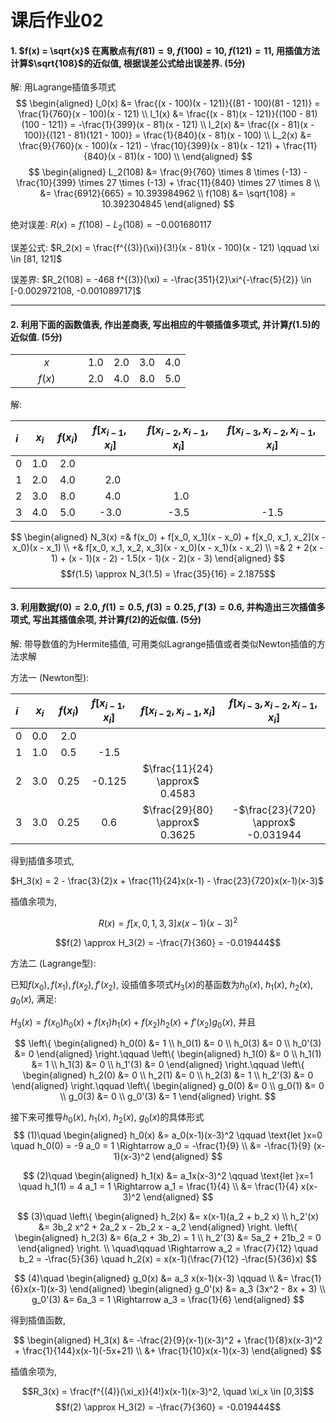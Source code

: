 # 课后作业02

#### 1. $f(x) = \sqrt{x}$ 在离散点有$f(81) = 9$, $f(100) = 10$, $f(121) = 11$, 用插值方法计算$\sqrt{108}$的近似值, 根据误差公式给出误差界. (5分)

解: 用Lagrange插值多项式
$$
\begin{aligned}
    l_0(x) &= \frac{(x - 100)(x - 121)}{(81 - 100)(81 - 121)} = \frac{1}{760}(x - 100)(x - 121) \\
    l_1(x) &= \frac{(x - 81)(x - 121)}{(100 - 81)(100 - 121)} = -\frac{1}{399}(x - 81)(x - 121) \\
    l_2(x) &= \frac{(x - 81)(x - 100)}{(121 - 81)(121 - 100)} = \frac{1}{840}(x - 81)(x - 100) \\
    L_2(x) &= \frac{9}{760}(x - 100)(x - 121) - \frac{10}{399}(x - 81)(x - 121) + \frac{11}{840}(x - 81)(x - 100) \\
\end{aligned}
$$
$$
\begin{aligned}
    L_2(108) &= \frac{9}{760} \times 8 \times (-13) - \frac{10}{399} \times 27 \times (-13) + \frac{11}{840} \times 27 \times 8 \\
             &= \frac{6912}{665} = 10.393984962 \\
    f(108) &= \sqrt{108} = 10.392304845
\end{aligned}
$$

绝对误差: $R(x) = f(108) - L_2(108) = -0.001680117$

误差公式: $R_2(x) = \frac{f^{(3)}(\xi)}{3!}(x - 81)(x - 100)(x - 121) \qquad \xi \in [81, 121]$

误差界: $R_2(108) = -468 f^{(3)}(\xi) = -\frac{351}{2}\xi^{-\frac{5}{2}} \in [-0.002972108, -0.001089717]$

---

#### 2. 利用下面的函数值表, 作出差商表, 写出相应的牛顿插值多项式, 并计算$f(1.5)$的近似值. (5分)

  |  |  |  |  |  | 
:-: | :-: | :-: | :-: | :-:
$\qquad x \qquad$ | 1.0 | 2.0 | 3.0 | 4.0
$\qquad f(x) \qquad$ | 2.0 | 4.0 | 8.0 | 5.0

解: 

$i$ | $x_i$ | $f(x_i)$ | $f[x_{i-1}, x_i]$ | $f[x_{i-2}, x_{i-1}, x_i]$ | $f[x_{i-3}, x_{i-2}, x_{i-1}, x_i]$
:---|:---:|:---:|:---------:|:----------:|:---:
 0  | 1.0 | 2.0 |
 1  | 2.0 | 4.0 | &ensp;2.0 |
 2  | 3.0 | 8.0 | &ensp;4.0 | &ensp;1.0  |
 3  | 4.0 | 5.0 |      -3.0 |      -3.5  | -1.5

$$
\begin{aligned}
    N_3(x) =& f(x_0) + f[x_0, x_1](x - x_0) + f[x_0, x_1, x_2](x - x_0)(x - x_1) \\
           +& f[x_0, x_1, x_2, x_3](x - x_0)(x - x_1)(x - x_2) \\
           =& 2 + 2(x - 1) + (x - 1)(x - 2) - 1.5(x - 1)(x - 2)(x - 3)
\end{aligned}
$$
$$f(1.5) \approx N_3(1.5) = \frac{35}{16} = 2.1875$$


---

#### 3. 利用数据$f(0)=2.0$, $f(1)=0.5$, $f(3)=0.25$, $f'(3)=0.6$, 并构造出三次插值多项式, 写出其插值余项, 并计算$f(2)$的近似值. (5分)

解: 带导数值的为Hermite插值, 可用类似Lagrange插值或者类似Newton插值的方法求解

方法一 (Newton型):

$i$ | $x_i$ | $f(x_i)$ | $f[x_{i-1}, x_i]$ | $f[x_{i-2}, x_{i-1}, x_i]$ | $f[x_{i-3}, x_{i-2}, x_{i-1}, x_i]$
:---|:---:|:----:|:------:|:---------------:|:---:
 0  | 0.0 |  2.0 |
 1  | 1.0 |  0.5 |   -1.5 |
 2  | 3.0 | 0.25 | -0.125 | $\frac{11}{24} \approx$ 0.4583 |
 3  | 3.0 | 0.25 |    0.6 | $\frac{29}{80} \approx$ 0.3625 | -$\frac{23}{720} \approx$ -0.031944

得到插值多项式,

$H_3(x) = 2 - \frac{3}{2}x + \frac{11}{24}x(x-1) - \frac{23}{720}x(x-1)(x-3)$

插值余项为,

$$R(x) = f[x,0,1,3,3]x(x-1)(x-3)^2$$

$$f(2) \approx H_3(2) = -\frac{7}{360} = -0.019444$$

方法二 (Lagrange型):

已知$f(x_0), f(x_1), f(x_2), f'(x_2)$, 设插值多项式$H_3(x)$的基函数为$h_0(x)$, $h_1(x)$, $h_2(x)$, $g_0(x)$, 满足:

$H_3(x) = f(x_0) h_0(x) + f(x_1) h_1(x) + f(x_2) h_2(x) + f'(x_2) g_0(x)$, 并且

$$
\left\{
    \begin{aligned}
        h_0(0) &= 1 \\
        h_0(1) &= 0 \\
        h_0(3) &= 0 \\
        h_0'(3) &= 0
    \end{aligned}
\right.\qquad
\left\{
    \begin{aligned}
        h_1(0) &= 0 \\
        h_1(1) &= 1 \\
        h_1(3) &= 0 \\
        h_1'(3) &= 0
    \end{aligned}
\right.\qquad
\left\{
    \begin{aligned}
        h_2(0) &= 0 \\
        h_2(1) &= 0 \\
        h_2(3) &= 1 \\
        h_2'(3) &= 0
    \end{aligned}
\right.\qquad
\left\{
    \begin{aligned}
        g_0(0) &= 0 \\
        g_0(1) &= 0 \\
        g_0(3) &= 0 \\
        g_0'(3) &= 1
    \end{aligned}
\right.
$$

接下来可推导$h_0(x)$, $h_1(x)$, $h_2(x)$, $g_0(x)$的具体形式
$$
(1)\quad
\begin{aligned}
    h_0(x) &= a_0(x-1)(x-3)^2 \qquad \text{let }x=0 \quad h_0(0) = -9 a_0 = 1 \Rightarrow a_0 = -\frac{1}{9} \\
           &= -\frac{1}{9} (x-1)(x-3)^2
\end{aligned}
$$

$$
(2)\quad
\begin{aligned}
    h_1(x) &= a_1x(x-3)^2 \qquad \text{let }x=1 \quad h_1(1) = 4 a_1 = 1 \Rightarrow a_1 = \frac{1}{4} \\
           &= \frac{1}{4} x(x-3)^2
\end{aligned}
$$

$$
(3)\quad
\left\{
    \begin{aligned}
        h_2(x)  &= x(x-1)(a_2 + b_2 x) \\
        h_2'(x) &= 3b_2 x^2 + 2a_2 x - 2b_2 x - a_2
    \end{aligned}
\right.
\left\{
    \begin{aligned}
        h_2(3)  &= 6(a_2 + 3b_2) = 1 \\
        h_2'(3) &= 5a_2 + 21b_2 = 0
    \end{aligned}
\right. \\
\quad\qquad \Rightarrow a_2 = \frac{7}{12} \quad b_2 = -\frac{5}{36} \quad h_2(x) = x(x-1)(\frac{7}{12} -\frac{5}{36}x)
$$

$$
(4)\quad
\begin{aligned}
    g_0(x) &= a_3 x(x-1)(x-3) \qquad \\
           &= \frac{1}{6}x(x-1)(x-3)
\end{aligned}
\begin{aligned}
    g_0'(x) &= a_3 (3x^2 - 8x + 3) \\
    g_0'(3) &= 6a_3 = 1 \Rightarrow a_3 = \frac{1}{6}
\end{aligned}
$$

得到插值函数,

$$
\begin{aligned}
    H_3(x) &= -\frac{2}{9}(x-1)(x-3)^2 + \frac{1}{8}x(x-3)^2 + \frac{1}{144}x(x-1)(-5x+21) \\
           &+ \frac{1}{10}x(x-1)(x-3)
\end{aligned}
$$

插值余项为,

$$R_3(x) = \frac{f^{(4)}(\xi_x)}{4!}x(x-1)(x-3)^2, \quad \xi_x \in [0,3]$$
$$f(2) \approx H_3(2) = -\frac{7}{360} = -0.019444$$

